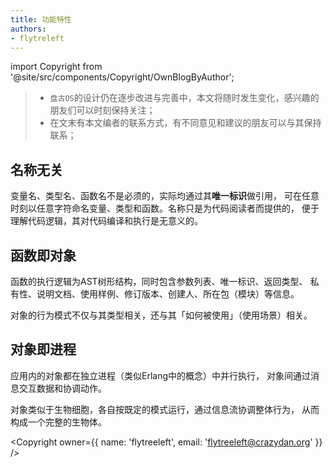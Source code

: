 ```yaml
---
title: 功能特性
authors:
- flytreleft
---
```


import Copyright from '@site/src/components/Copyright/OwnBlogByAuthor';

> - `盘古OS`的设计仍在逐步改进与完善中，本文将随时发生变化，感兴趣的朋友们可以时刻保持关注；
> - 在文末有本文编者的联系方式，有不同意见和建议的朋友可以与其保持联系；

## 名称无关

变量名、类型名、函数名不是必须的，实际均通过其**唯一标识**做引用，
可在任意时刻以任意字符命名变量、类型和函数。名称只是为代码阅读者而提供的，
便于理解代码逻辑，其对代码编译和执行是无意义的。

## 函数即对象

函数的执行逻辑为AST树形结构，同时包含参数列表、唯一标识、返回类型、
私有性、说明文档、使用样例、修订版本、创建人、所在包（模块）等信息。

对象的行为模式不仅与其类型相关，还与其「如何被使用」（使用场景）相关。

## 对象即进程

应用内的对象都在独立进程（类似Erlang中的概念）中并行执行，
对象间通过消息交互数据和协调动作。

对象类似于生物细胞，各自按既定的模式运行，通过信息流协调整体行为，
从而构成一个完整的生物体。




<Copyright
  owner={{
    name: 'flytreeleft', email: 'flytreeleft@crazydan.org'
  }}
/>
